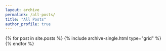 ```yaml
---
layout: archive
permalink: /all-posts/
title: "All Posts"
author_profile: true
---
```

<div class="grid__wrapper">
  {% for post in site.posts %}
    {% include archive-single.html type="grid" %}
  {% endfor %}
